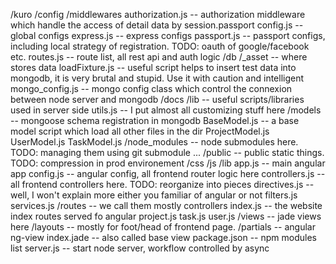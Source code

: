 /kuro
  /config
    /middlewares
      authorization.js    -- authorization middleware which handle the access of detail data by session.passport
    config.js    -- global configs
    express.js    -- express configs
    passport.js    -- passport configs, including local strategy of registration. TODO: oauth of google/facebook etc.
    routes.js    -- route list, all rest api and auth logic
  /db
    /_asset    -- where stores data
    loadFixture.js    -- useful script helps to insert test data into mongodb, it is very brutal and stupid. Use it with caution and intelligent
    mongo_config.js    -- mongo config class which control the connexion between node server and mongodb
  /docs
  /lib    -- useful scripts/libraries used in server side
    utils.js    -- I put almost all customizing stuff here
  /models    -- mongoose schema registration in mongodb
    BaseModel.js    -- a base model script which load all other files in the dir
    ProjectModel.js
    UserModel.js
    TaskModel.js
  /node_modules    -- node submodules here. TODO: managing them using git submodule
    ...
  /public    -- public static things. TODO: compression in prod environement
    /css
    /js
      /lib
      app.js    -- main angular app
      config.js    -- angular config, all frontend router logic here
      controllers.js    -- all frontend controllers here. TODO: reorganize into pieces
      directives.js    -- well, I won't explain more either you familiar of angular or not
      filters.js
      services.js
  /routes    -- we call them mostly controllers
    index.js    -- the website index routes served fo angular
    project.js
    task.js
    user.js
  /views    -- jade views here
    /layouts    -- mostly for foot/head of frontend page.
    /partials    -- angular ng-view
    index.jade    -- also called base view
  package.json    -- npm modules list
  server.js    -- start node server, workflow controlled by async